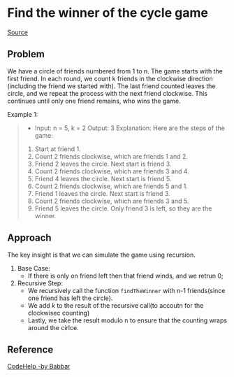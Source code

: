 # Find the winner of the cycle game

[Source](https://leetcode.com/problems/find-the-winner-of-the-circular-game/description/?envType=daily-question&envId=2024-07-08)

## Problem

We have a circle of friends numbered from 1 to n. The game starts with the first friend. In each round, we count k friends in the clockwise direction (including the friend we started with). The last friend counted leaves the circle, and we repeat the process with the next friend clockwise. This continues until only one friend remains, who wins the game.

Example 1:

> -   Input: n = 5, k = 2
>     Output: 3
>     Explanation: Here are the steps of the game:
>
> 1. Start at friend 1.
> 2. Count 2 friends clockwise, which are friends 1 and 2.
> 3. Friend 2 leaves the circle. Next start is friend 3.
> 4. Count 2 friends clockwise, which are friends 3 and 4.
> 5. Friend 4 leaves the circle. Next start is friend 5.
> 6. Count 2 friends clockwise, which are friends 5 and 1.
> 7. Friend 1 leaves the circle. Next start is friend 3.
> 8. Count 2 friends clockwise, which are friends 3 and 5.
> 9. Friend 5 leaves the circle. Only friend 3 is left, so they are the winner.

## Approach

The key insight is that we can simulate the game using recursion.

1. Base Case:
    - If there is only on friend left then that friend winds, and we retrun 0;
2. Recursive Step:
    - We recursively call the function `findTheWinner` with n-1 friends(since one friend has left the circle).
    - We add _k_ to the result of the recursive call(to accoutn for the clockwisec counting)
    - Lastly, we take the result modulo n to ensure that the counting wraps around the cirlce.

## Reference

[CodeHelp -by Babbar](https://www.youtube.com/watch?v=gAZwWpv_GUM)
